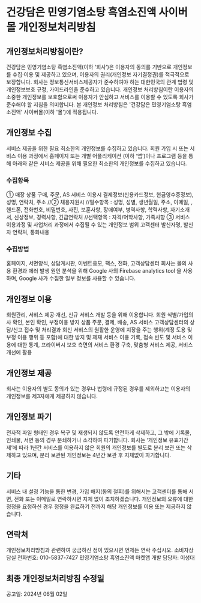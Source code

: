 # 건강담은 민영기염소탕 흑염소진액 사이버몰 개인정보처리방침

## 개인정보처리방침이란?
건강담은 민영기염소탕 흑염소진액(이하 ‘회사’)은 이용자의 동의를 기반으로 개인정보를 수집·이용 및 제공하고 있으며, 이용자의 권리(개인정보 자기결정권)를 적극적으로 보장합니다.
회사는 정보통신서비스제공자가 준수하여야 하는 대한민국의 관계 법령 및 개인정보보호 규정, 가이드라인을 준수하고 있습니다.
개인정보 처리방침이란 이용자의 소중한 개인정보를 보호함으로써 이용자가 안심하고 서비스를 이용할 수 있도록 회사가 준수해야 할 지침을 의미합니다.
본 개인정보 처리방침은 '건강담은 민영기염소탕 흑염소진액' 사이버몰(이하 '몰')에 적용됩니다.

## 개인정보 수집
서비스 제공을 위한 필요 최소한의 개인정보를 수집하고 있습니다.
회원 가입 시 또는 서비스 이용 과정에서 홈페이지 또는 개별 어플리케이션 (이하 ‘앱’)이나 프로그램 등을 통해 아래와 같은 서비스 제공을 위해 필요한 최소한의 개인정보를 수집하고 있습니다.

### 수집항목
① 매장 상품 구매, 주문, AS 서비스 이용시 
결제정보(신용카드정보, 현금영수증정보), 성명, 연락처, 주소
//② 채용지원시 
//필수항목 : 성명, 성별, 생년월일, 주소, 이메일, , 핸드폰, 전화번호, 비밀번호, 사진, 보훈사항, 장애여부, 병역사항, 학력사항, 자기소개서, 신상정보, 경력사항, 긴급연락처
//선택항목 : 자격/어학사항, 가족사항
③ 서비스 이용과정 및 사업처리 과정에서 수집될 수 있는 개인정보 범위
고객센터 발신자명, 발신자 연락처, 통화내용

### 수집방법
홈페이지, 서면양식, 상담게시판, 이벤트응모, 팩스, 전화, 고객상담센터
회사는 몰의 사용 환경과 에러 발생 원인 분석을 위해 Google 사의 Firebase analytics tool 을 사용하며, Google 사가 수집한 일부 정보를 사용할 수 있습니다.

## 개인정보 이용
회원관리, 서비스 제공·개선, 신규 서비스 개발 등을 위해 이용합니다.
회원 식별/가입의사 확인, 본인 확인, 부정이용 방지
상품 주문, 결제, 배송, AS 서비스
고객상담센터의 상담/신고 접수 및 처리결과 회신
서비스의 원활한 운영에 지장을 주는 행위(계정 도용 및 부정 이용 행위 등 포함)에 대한 방지 및 제재
서비스 이용 기록, 접속 빈도 및 서비스 이용에 대한 통계, 프라이버시 보호 측면의 서비스 환경 구축, 맞춤형 서비스 제공, 서비스 개선에 활용

## 개인정보 제공
회사는 이용자의 별도 동의가 있는 경우나 법령에 규정된 경우를 제외하고는 이용자의 개인정보를 제3자에게 제공하지 않습니다.

## 개인정보 파기
전자적 파일 형태인 경우 복구 및 재생되지 않도록 안전하게 삭제하고, 그 밖에 기록물, 인쇄물, 서면 등의 경우 분쇄하거나 소각하여 파기합니다.
회사는 ‘개인정보 유효기간제’에 따라 1년간 서비스를 이용하지 않은 회원의 개인정보를 별도로 분리 보관 또는 삭제하고 있으며, 분리 보관된 개인정보는 4년간 보관 후 지체없이 파기합니다.

## 기타
서비스 내 설정 기능을 통한 변경, 가입 해지(동의 철회)를 위해서는 고객센터를 통해 서면, 전화 또는 이메일로 연락하시면 지체 없이 조치하겠습니다. 개인정보의 오류에 대한 정정을 요청하신 경우 정정을 완료하기 전까지 해당 개인정보를 이용 또는 제공하지 않습니다.

## 연락처
개인정보처리방침과 관련하여 궁금하신 점이 있으시면 언제든 연락 주십시오.
소비자상담실 전화번호: 010-5837-7427
민영기염소탕 흑염소진액 마켓앱 개발 담당자: 이성대


## 최종 개인정보처리방침 수정일
공고일: 2024년 06월 02일
